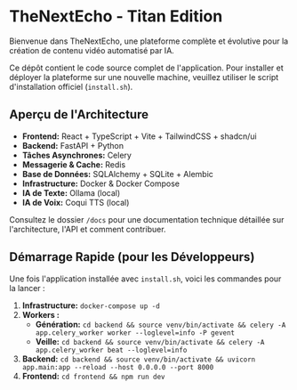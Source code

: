 # TheNextEcho - Titan Edition

Bienvenue dans TheNextEcho, une plateforme complète et évolutive pour la création de contenu vidéo automatisé par IA.

Ce dépôt contient le code source complet de l'application. Pour installer et déployer la plateforme sur une nouvelle machine, veuillez utiliser le script d'installation officiel (`install.sh`).

## Aperçu de l'Architecture

- **Frontend:** React + TypeScript + Vite + TailwindCSS + shadcn/ui
- **Backend:** FastAPI + Python
- **Tâches Asynchrones:** Celery
- **Messagerie & Cache:** Redis
- **Base de Données:** SQLAlchemy + SQLite + Alembic
- **Infrastructure:** Docker & Docker Compose
- **IA de Texte:** Ollama (local)
- **IA de Voix:** Coqui TTS (local)

Consultez le dossier `/docs` pour une documentation technique détaillée sur l'architecture, l'API et comment contribuer.

## Démarrage Rapide (pour les Développeurs)

Une fois l'application installée avec `install.sh`, voici les commandes pour la lancer :

1.  **Infrastructure:** `docker-compose up -d`
2.  **Workers :**
    - **Génération:** `cd backend && source venv/bin/activate && celery -A app.celery_worker worker --loglevel=info -P gevent`
    - **Veille:** `cd backend && source venv/bin/activate && celery -A app.celery_worker beat --loglevel=info`
3.  **Backend:** `cd backend && source venv/bin/activate && uvicorn app.main:app --reload --host 0.0.0.0 --port 8000`
4.  **Frontend:** `cd frontend && npm run dev`

